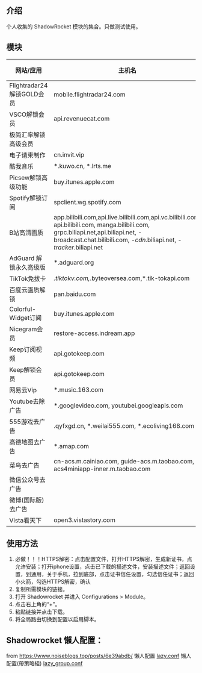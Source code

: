 ## 介绍
个人收集的 ShadowRocket 模块的集合。只做测试使用。

## 模块

| 网站/应用                 | 主机名                                                                                                                                                                                                          | Rewrite 脚本                        | 生效？ | 测试时间      | Module                                                                                                                |
|-----------------------|--------------------------------------------------------------------------------------------------------------------------------------------------------------------------------------------------------------|-----------------------------------|-----|-----------|-----------------------------------------------------------------------------------------------------------------------|
| Flightradar24解锁GOLD会员 | mobile.flightradar24.com                                                                                                                                                                                     |                                   | N   | 2024/5/11 | [Flightradar24.module](https://raw.githubusercontent.com/garywah/Shadowrocket/main/module/Flightradar24.module)       |
| VSCO解锁会员              | api.revenuecat.com                                                                                                                                                                                           | vsco.js                           | Y   | 2024/5/11 | [VSCO.module](https://raw.githubusercontent.com/garywah/Shadowrocket/main/module/VSCO.module)                         |
| 极简汇率解锁高级会员            |                                                                                                                                                                                                              |                                   | Y   | 2024/5/11 | [xCurrency.module](https://raw.githubusercontent.com/garywah/Shadowrocket/main/module/xCurrency.module)               |
| 电子请柬制作                | cn.invit.vip                                                                                                                                                                                                 | dzqjzz.js                         | Y   | 2024/5/11 | [dzqjzz.module](https://raw.githubusercontent.com/SaHuyang77/shadowrocket-module/main/module/dzqjzz.module)           |
| 酷我音乐                  | *.kuwo.cn, *.lrts.me                                                                                                                                                                                         |                                   |     |           | [kuyy.sgmodule](https://raw.githubusercontent.com/SaHuyang77/shadowrocket-module/main/module/kuyy.sgmodule)           |
| Picsew解锁高级功能          | buy.itunes.apple.com                                                                                                                                                                                         |                                   |     |           | [Picsew.module](https://raw.githubusercontent.com/SaHuyang77/shadowrocket-module/main/module/Picsew.module)           |
| Spotify解锁订阅           | spclient.wg.spotify.com                                                                                                                                                                                      |                                   |     |           | [Spotify.module](https://raw.githubusercontent.com/SaHuyang77/shadowrocket-module/main/module/Spotify.module)         |
| B站高清画质                | app.bilibili.com,api.live.bilibili.com,api.vc.bilibili.com, api.bilibili.com, manga.bilibili.com, grpc.biliapi.net,api.biliapi.net, -broadcast.chat.bilibili.com, -*cdn*.biliapi.net, -*tracker*.biliapi.net |                                   |     |           | [blibli.module](https://raw.githubusercontent.com/SaHuyang77/shadowrocket-module/main/module/blibli.module)           |
| AdGuard 解锁永久高级版       | *.adguard.org                                                                                                                                                                                                |                                   |     |           | [adguard.module](https://raw.githubusercontent.com/SaHuyang77/shadowrocket-module/main/module/adguard.module)         |
| TikTok免拔卡             | *.tiktokv.com,*.byteoversea.com,*.tik-tokapi.com                                                                                                                                                             |                                   |     |           | [Tiktok.module](https://raw.githubusercontent.com/SaHuyang77/shadowrocket-module/main/module/Tiktok.module)           |
| 百度云画质解锁               | pan.baidu.com                                                                                                                                                                                                |                                   |     |           | [BaiduYun.module](https://raw.githubusercontent.com/SaHuyang77/shadowrocket-module/main/module/BaiduYun.module)       |
| Colorful-Widget订阅     | buy.itunes.apple.com                                                                                                                                                                                         |                                   |     |           | [ColorWidget.module](https://raw.githubusercontent.com/SaHuyang77/shadowrocket-module/main/module/ColorWidget.module) |
| Nicegram会员            | restore-access.indream.app                                                                                                                                                                                   |                                   |     |           | [Nicegram.module](https://raw.githubusercontent.com/SaHuyang77/shadowrocket-module/main/module/Nicegram.module)       |
| Keep订阅视频              | api.gotokeep.com                                                                                                                                                                                             |                                   |     |           | [keep.module](https://raw.githubusercontent.com/SaHuyang77/shadowrocket-module/main/module/keep.module)               |
| Keep解锁会员              | api.gotokeep.com                                                                                                                                                                                             |                                   |     |           | [keep2.module](https://raw.githubusercontent.com/SaHuyang77/shadowrocket-module/main/module/keep2.module)             |
| 网易云Vip                | *.music.163.com                                                                                                                                                                                              |                                   |     |           | [music163.module](https://raw.githubusercontent.com/SaHuyang77/shadowrocket-module/main/module/music163.module)       |
| Youtube去除广告           | *.googlevideo.com, youtubei.googleapis.com                                                                                                                                                                   |                                   |     |           | [youtube.module](https://raw.githubusercontent.com/SaHuyang77/shadowrocket-module/main/module/youtube.module)         |
| 555游戏去广告              | .qyfxgd.cn, *.weilai555.com, *.ecoliving168.com                                                                                                                                                              | 555Ad.js                          |     |           | [555.module](https://raw.githubusercontent.com/SaHuyang77/shadowrocket-module/main/module/555.module)                 |
| 高德地图去广告               | *.amap.com                                                                                                                                                                                                   |                                   |     |           | [Amap.module](https://raw.githubusercontent.com/SaHuyang77/shadowrocket-module/main/module/Amap.module)               |
| 菜鸟去广告                 | cn-acs.m.cainiao.com, guide-acs.m.taobao.com, acs4miniapp-inner.m.taobao.com                                                                                                                                 |                                   |     |           | [Cainiao.module](https://raw.githubusercontent.com/SaHuyang77/shadowrocket-module/main/module/Cainiao.module)         |
| 微信公众号去广告              |                                                                                                                                                                                                              |                                   |     |           | [WeChat.module](https://raw.githubusercontent.com/SaHuyang77/shadowrocket-module/main/module/WeChat.module)           |
| 微博(国际版)去广告            |                                                                                                                                                                                                              |                                   |     |           | [Weibo.module](https://raw.githubusercontent.com/SaHuyang77/shadowrocket-module/main/module/Weibo.module)             |
| Vista看天下              | open3.vistastory.com                                                                                                                                                                                         | Vista.js, vistamy.js, vistavip.js |     |           | [vista.module](https://raw.githubusercontent.com/SaHuyang77/shadowrocket-module/main/module/vista.module)             |


## 使用方法
1. 必做！！！HTTPS解密：点击配置文件，打开HTTPS解密，生成新证书，点允许安装；打开iphone设置，点击已下载的描述文件，安装描述文件；返回设置，到通用，关于手机，拉到底部，点击证书信任设置，勾选信任证书；返回小火箭，勾选HTTPS解密，确认
2. 复制所需模块的链接。
3. 打开 Shadowrocket 并进入 Configurations > Module。
4. 点击右上角的“+”。
5. 粘贴链接并点击下载。
6. 将全局路由切换到配置以启用脚本。


## Shadowrocket 懶人配置：
from https://www.noiseblogs.top/posts/6e39abdb/
懶人配置 [lazy.conf](https://raw.githubusercontent.com/SaHuyang77/shadowrocket-module/main/conf/lazy.conf)
懶人配置(帶策略組) [lazy_group.conf](https://raw.githubusercontent.com/SaHuyang77/shadowrocket-module/main/conf/lazy_group.conf)
